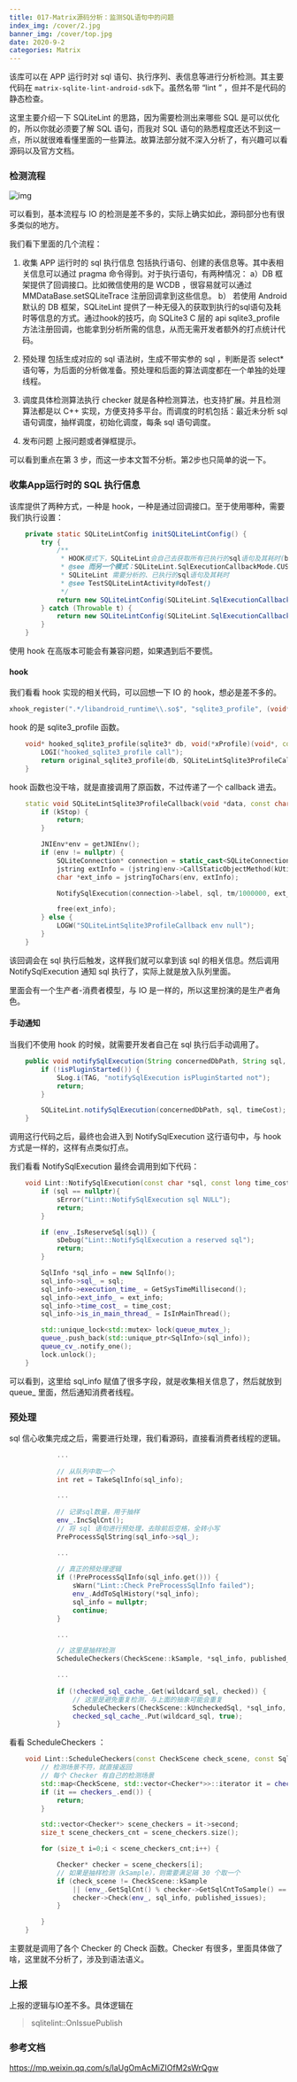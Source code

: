 ```yaml
---
title: 017-Matrix源码分析：监测SQL语句中的问题
index_img: /cover/2.jpg
banner_img: /cover/top.jpg
date: 2020-9-2
categories: Matrix
---
```


该库可以在 APP 运行时对 sql 语句、执行序列、表信息等进行分析检测。其主要代码在 `matrix-sqlite-lint-android-sdk`下。虽然名带 “lint ” ，但并不是代码的静态检查。

这里主要介绍一下 SQLiteLint 的思路，因为需要检测出来哪些 SQL 是可以优化的，所以你就必须要了解 SQL 语句，而我对 SQL 语句的熟悉程度还达不到这一点，所以就很难看懂里面的一些算法。故算法部分就不深入分析了，有兴趣可以看源码以及官方文档。



### 检测流程

![img](https://mmbiz.qpic.cn/mmbiz_png/csvJ6rH9McsI9ibGiaIgT8sOFicBw5GHjWelfLAyI2F8NrWKo3Hp3tpAcMvSzONH3s4SNVxgiaUvNxJmob1H2gTiaWQ/640?wx_fmt=png&tp=webp&wxfrom=5&wx_lazy=1&wx_co=1)

可以看到，基本流程与 IO 的检测是差不多的，实际上确实如此，源码部分也有很多类似的地方。

我们看下里面的几个流程：

1. 收集 APP 运行时的 sql 执行信息
     包括执行语句、创建的表信息等。其中表相关信息可以通过 pragma 命令得到。对于执行语句，有两种情况：
     a）DB 框架提供了回调接口。比如微信使用的是 WCDB ，很容易就可以通过MMDataBase.setSQLiteTrace 注册回调拿到这些信息。
     b） 若使用 Android 默认的 DB 框架，SQLiteLint 提供了一种无侵入的获取到执行的sql语句及耗时等信息的方式。通过hook的技巧，向 SQLite3 C 层的  api sqlite3_profile 方法注册回调，也能拿到分析所需的信息，从而无需开发者额外的打点统计代码。

2. 预处理
   包括生成对应的 sql 语法树，生成不带实参的 sql ，判断是否 select* 语句等，为后面的分析做准备。预处理和后面的算法调度都在一个单独的处理线程。

3. 调度具体检测算法执行
   checker 就是各种检测算法，也支持扩展。并且检测算法都是以 C++ 实现，方便支持多平台。而调度的时机包括：最近未分析 sql 语句调度，抽样调度，初始化调度，每条 sql 语句调度。

4. 发布问题
   上报问题或者弹框提示。

可以看到重点在第 3 步，而这一步本文暂不分析。第2步也只简单的说一下。

### 收集App运行时的 SQL 执行信息

该库提供了两种方式，一种是 hook，一种是通过回调接口。至于使用哪种，需要我们执行设置：

```java
    private static SQLiteLintConfig initSQLiteLintConfig() {
        try {
            /**
             * HOOK模式下，SQLiteLint会自己去获取所有已执行的sql语句及其耗时(by hooking sqlite3_profile)
             * @see 而另一个模式：SQLiteLint.SqlExecutionCallbackMode.CUSTOM_NOTIFY , 则需要调用 {@link SQLiteLint#notifySqlExecution(String, String, int)}来通知
             * SQLiteLint 需要分析的、已执行的sql语句及其耗时
             * @see TestSQLiteLintActivity#doTest()
             */
            return new SQLiteLintConfig(SQLiteLint.SqlExecutionCallbackMode.HOOK);
        } catch (Throwable t) {
            return new SQLiteLintConfig(SQLiteLint.SqlExecutionCallbackMode.HOOK);
        }
    }
```

使用 hook 在高版本可能会有兼容问题，如果遇到后不要慌。

#### hook

我们看看 hook 实现的相关代码，可以回想一下 IO 的 hook，想必是差不多的。

```c++
xhook_register(".*/libandroid_runtime\\.so$", "sqlite3_profile", (void*)hooked_sqlite3_profile, (void**)&original_sqlite3_profile);
```

hook 的是 sqlite3_profile 函数。

```c++
    void* hooked_sqlite3_profile(sqlite3* db, void(*xProfile)(void*, const char*, sqlite_uint64), void* p) {
        LOGI("hooked_sqlite3_profile call");
        return original_sqlite3_profile(db, SQLiteLintSqlite3ProfileCallback, p);
    }
```

hook 函数也没干啥，就是直接调用了原函数，不过传递了一个 callback 进去。

```c++
    static void SQLiteLintSqlite3ProfileCallback(void *data, const char *sql, sqlite_uint64 tm) {
        if (kStop) {
            return;
        }

        JNIEnv*env = getJNIEnv();
        if (env != nullptr) {
            SQLiteConnection* connection = static_cast<SQLiteConnection*>(data);
            jstring extInfo = (jstring)env->CallStaticObjectMethod(kUtilClass, kMethodIDGetThrowableStack);
            char *ext_info = jstringToChars(env, extInfo);

            NotifySqlExecution(connection->label, sql, tm/1000000, ext_info);

            free(ext_info);
        } else {
            LOGW("SQLiteLintSqlite3ProfileCallback env null");
        }
    }
```

该回调会在 sql 执行后触发，这样我们就可以拿到该 sql 的相关信息。然后调用 NotifySqlExecution 通知 sql 执行了，实际上就是放入队列里面。

里面会有一个生产者-消费者模型，与 IO 是一样的，所以这里扮演的是生产者角色。

#### 手动通知

当我们不使用 hook 的时候，就需要开发者自己在 sql 执行后手动调用了。

```java
    public void notifySqlExecution(String concernedDbPath, String sql, int timeCost) {
        if (!isPluginStarted()) {
            SLog.i(TAG, "notifySqlExecution isPluginStarted not");
            return;
        }

        SQLiteLint.notifySqlExecution(concernedDbPath, sql, timeCost);
    }
```

调用这行代码之后，最终也会进入到 NotifySqlExecution 这行语句中，与 hook 方式是一样的，这样有点类似打点。

我们看看 NotifySqlExecution 最终会调用到如下代码：

```c++
    void Lint::NotifySqlExecution(const char *sql, const long time_cost, const char* ext_info) {
        if (sql == nullptr){
            sError("Lint::NotifySqlExecution sql NULL");
            return;
        }

        if (env_.IsReserveSql(sql)) {
            sDebug("Lint::NotifySqlExecution a reserved sql");
            return;
        }

        SqlInfo *sql_info = new SqlInfo();
        sql_info->sql_ = sql;
		sql_info->execution_time_ = GetSysTimeMillisecond();
        sql_info->ext_info_ = ext_info;
        sql_info->time_cost_ = time_cost;
        sql_info->is_in_main_thread_ = IsInMainThread();

        std::unique_lock<std::mutex> lock(queue_mutex_);
        queue_.push_back(std::unique_ptr<SqlInfo>(sql_info));
        queue_cv_.notify_one();
        lock.unlock();
    }
```

可以看到，这里给 sql_info 赋值了很多字段，就是收集相关信息了，然后就放到 queue_ 里面，然后通知消费者线程。

### 预处理

sql 信心收集完成之后，需要进行处理，我们看源码，直接看消费者线程的逻辑。

```c++
            ...
                
			// 从队列中取一个
            int ret = TakeSqlInfo(sql_info);

			...
                
            // 记录sql数量，用于抽样
            env_.IncSqlCnt();
            // 将 sql 语句进行预处理，去除前后空格，全转小写
            PreProcessSqlString(sql_info->sql_);

			...
                
            // 真正的预处理逻辑
            if (!PreProcessSqlInfo(sql_info.get())) {
                sWarn("Lint::Check PreProcessSqlInfo failed");
                env_.AddToSqlHistory(*sql_info);
                sql_info = nullptr;
                continue;
            }

			...

            // 这里是抽样检测
            ScheduleCheckers(CheckScene::kSample, *sql_info, published_issues);

			...
			
            if (!checked_sql_cache_.Get(wildcard_sql, checked)) {
                // 这里是避免重复检测，与上面的抽象可能会重复
                ScheduleCheckers(CheckScene::kUncheckedSql, *sql_info, published_issues);
                checked_sql_cache_.Put(wildcard_sql, true);
            } 
```

看看 ScheduleCheckers ：

```c++
    void Lint::ScheduleCheckers(const CheckScene check_scene, const SqlInfo& sql_info, std::vector<Issue> *published_issues) {
        // 检测场景不符，就直接返回
        // 每个 Checker 有自己的检测场景
        std::map<CheckScene, std::vector<Checker*>>::iterator it = checkers_.find(check_scene);
        if (it == checkers_.end()) {
            return;
        }

        std::vector<Checker*> scene_checkers = it->second;
        size_t scene_checkers_cnt = scene_checkers.size();

        for (size_t i=0;i < scene_checkers_cnt;i++) {

            Checker* checker = scene_checkers[i];
            // 如果是抽样检测（kSample），则需要满足隔 30 个取一个
            if (check_scene != CheckScene::kSample
                || (env_.GetSqlCnt() % checker->GetSqlCntToSample() == 0)) {
                checker->Check(env_, sql_info, published_issues);
            }

        }
    }
```

主要就是调用了各个 Checker 的 Check 函数。Checker 有很多，里面具体做了啥，这里就不分析了，涉及到语法语义。

### 上报

上报的逻辑与IO差不多。具体逻辑在

> sqlitelint::OnIssuePublish



### 参考文档

https://mp.weixin.qq.com/s/laUgOmAcMiZIOfM2sWrQgw

